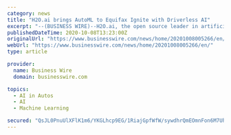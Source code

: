 ```yaml
---
category: news
title: "H2O.ai brings AutoML to Equifax Ignite with Driverless AI"
excerpt: "--(BUSINESS WIRE)--H2O.ai, the open source leader in artificial intelligence (AI) and machine learning (ML), today announced the availability of H2O AutoML and Driverless AI within Equifax Ignite"
publishedDateTime: 2020-10-08T13:23:00Z
originalUrl: "https://www.businesswire.com/news/home/20201008005266/en/"
webUrl: "https://www.businesswire.com/news/home/20201008005266/en/"
type: article

provider:
  name: Business Wire
  domain: businesswire.com

topics:
  - AI in Autos
  - AI
  - Machine Learning

secured: "QsJL0PnuUlXFlK1m6/YKGLhcp9EG/1RiajGpfWfW/sywdhrQmEOmnFon6M7Uh0Syb8Oadg4Jw0aCQTTQz3RGv1UH1Sm/CDUhz1ryYOswdOqV6ohxXQixu+P40GvLGgTAKc8QsGn5BqCJyAzoT+WmnDobDm4vRTDLVvrq4GtTgysym4o4XYa1Q01AyYs+WAjf7LZPbdKEI0ZELVLxJMSRNopyQDFBWN2cuZ18nswsvOK+j+i1ldlwXIj0ysR16h/csE+PGvjXnF7cJkqauFRaIdsSLJve82QgMUoa7YXeH/ynVFrCpIXyBpUkT1cYBrtp8eaxy31/j1cbQX8bIGxgalU21fPqs0j50ixawlI8lqI=;EPvjGxW/3ehQQZ2PTNxvJQ=="
---
```


